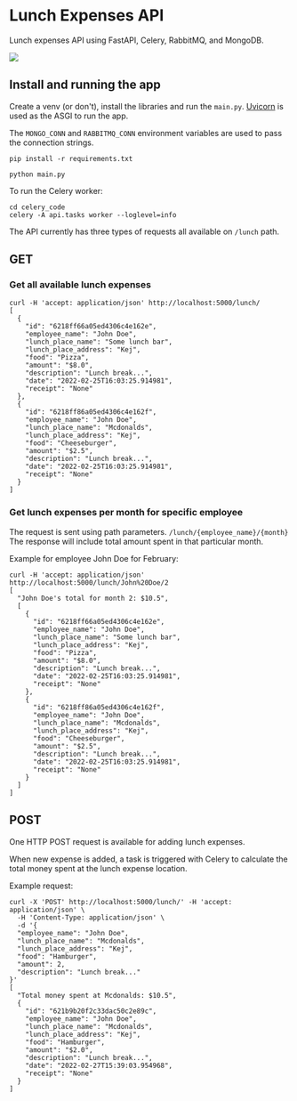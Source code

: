 # Lunch Expenses API
Lunch expenses API using FastAPI, Celery, RabbitMQ, and MongoDB.

![](https://i.imgur.com/eCcsutS.png)


## Install and running the app
Create a venv (or don't), install the libraries and run the `main.py`. [Uvicorn](https://www.uvicorn.org/) is used as the ASGI to run the app.

The `MONGO_CONN` and `RABBITMQ_CONN` environment variables are used to pass the connection strings.
```
pip install -r requirements.txt
```
```
python main.py
```

To run the Celery worker:
```
cd celery_code
celery -A api.tasks worker --loglevel=info
```

The API currently has three types of requests all available on `/lunch` path.

## GET

### Get all available lunch expenses
```
curl -H 'accept: application/json' http://localhost:5000/lunch/
[
  {
    "id": "6218ff66a05ed4306c4e162e",
    "employee_name": "John Doe",
    "lunch_place_name": "Some lunch bar",
    "lunch_place_address": "Kej",
    "food": "Pizza",
    "amount": "$8.0",
    "description": "Lunch break...",
    "date": "2022-02-25T16:03:25.914981",
    "receipt": "None"
  },
  {
    "id": "6218ff86a05ed4306c4e162f",
    "employee_name": "John Doe",
    "lunch_place_name": "Mcdonalds",
    "lunch_place_address": "Kej",
    "food": "Cheeseburger",
    "amount": "$2.5",
    "description": "Lunch break...",
    "date": "2022-02-25T16:03:25.914981",
    "receipt": "None"
  }
]
```

### Get lunch expenses per month for specific employee

The request is sent using path parameters. `/lunch/{employee_name}/{month}`
The response will include total amount spent in that particular month. 

Example for employee John Doe for February:
```
curl -H 'accept: application/json' http://localhost:5000/lunch/John%20Doe/2
[
  "John Doe's total for month 2: $10.5",
  [
    {
      "id": "6218ff66a05ed4306c4e162e",
      "employee_name": "John Doe",
      "lunch_place_name": "Some lunch bar",
      "lunch_place_address": "Kej",
      "food": "Pizza",
      "amount": "$8.0",
      "description": "Lunch break...",
      "date": "2022-02-25T16:03:25.914981",
      "receipt": "None"
    },
    {
      "id": "6218ff86a05ed4306c4e162f",
      "employee_name": "John Doe",
      "lunch_place_name": "Mcdonalds",
      "lunch_place_address": "Kej",
      "food": "Cheeseburger",
      "amount": "$2.5",
      "description": "Lunch break...",
      "date": "2022-02-25T16:03:25.914981",
      "receipt": "None"
    }
  ]
]
```
## POST
One HTTP POST request is available for adding lunch expenses.

When new expense is added, a task is triggered with Celery to calculate the total money spent at the lunch expense location.

Example request:
```
curl -X 'POST' http://localhost:5000/lunch/' -H 'accept: application/json' \
  -H 'Content-Type: application/json' \
  -d '{
  "employee_name": "John Doe",
  "lunch_place_name": "Mcdonalds",
  "lunch_place_address": "Kej",
  "food": "Hamburger",
  "amount": 2,
  "description": "Lunch break..."
}'
[
  "Total money spent at Mcdonalds: $10.5",
  {
    "id": "621b9b20f2c33dac50c2e89c",
    "employee_name": "John Doe",
    "lunch_place_name": "Mcdonalds",
    "lunch_place_address": "Kej",
    "food": "Hamburger",
    "amount": "$2.0",
    "description": "Lunch break...",
    "date": "2022-02-27T15:39:03.954968",
    "receipt": "None"
  }
]
```
